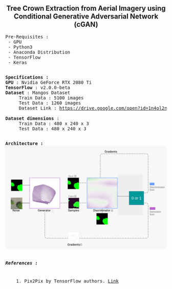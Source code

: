 <center><h2 align="center">Tree Crown Extraction from Aerial Imagery using Conditional Generative Adversarial Network (cGAN)</h2></center>
<pre>
Pre-Requisites :
 - GPU     
 - Python3
 - Anaconda Distribution
 - TensorFlow
 - Keras
 </pre>
 
<pre>
<b>Specifications :</b>
<b>GPU</b> : Nvidia GeForce RTX 2080 Ti
<b>TensorFlow</b> : v2.0.0-beta
<b>Dataset</b> : Mangos Dataset
     Train Data : 5100 images
     Test Data : 1260 images
     Dataset Link : <a href="https://drive.google.com/open?id=1n4ol2nXdC_wbXe7JMO6HDOxMcvmy9JJH">https://drive.google.com/open?id=1n4ol2nXdC_wbXe7JMO6HDOxMcvmy9JJH</a>
     
<b>Dataset dimensions</b> :
     Train Data : 480 x 240 x 3
     Test Data : 480 x 240 x 3
<b></b>
</pre>


<pre>
<b>Architecture : </b>
<img src="./nb_images/cgan.png" alt="Architecure_of_CGAN" float="right"/>
</pre>

<pre>
<h5>References :</h5>
    1. Pix2Pix by TensorFlow authors. <a href="https://github.com/tensorflow/docs/blob/master/site/en/r2/tutorials/generative/pix2pix.ipynb">Link</a></pre>
    
